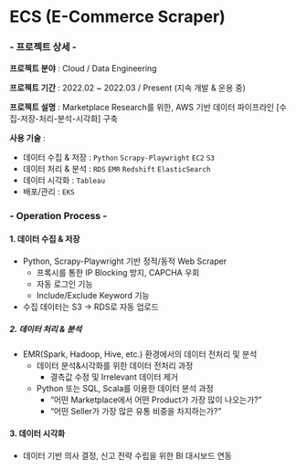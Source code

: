 # ECS (E-Commerce Scraper)

### - 프로젝트 상세 -
**프로젝트 분야** : Cloud / Data Engineering

**프로젝트 기간** : 2022.02 ~ 2022.03 / Present (지속 개발 & 운용 중)

**프로젝트 설명** : Marketplace Research를 위한, AWS 기반 데이터 파이프라인 [수집-저장-처리-분석-시각화] 구축

**사용 기술** : 

- 데이터 수집 & 저장 : `Python` `Scrapy-Playwright` `EC2` `S3`
- 데이터 처리 & 분석 : `RDS` `EMR` `Redshift` `ElasticSearch`
- 데이터 시각화 : `Tableau`
- 배포/관리 : `EKS`

### - Operation Process -
#### 1. 데이터 수집 & 저장

- Python, Scrapy-Playwright 기반 정적/동적 Web Scraper
  - 프록시를 통한 IP Blocking 방지, CAPCHA 우회
  - 자동 로그인 기능
  - Include/Exclude Keyword 기능
- 수집 데이터는 S3 -> RDS로 자동 업로드

##### 2. 데이터 처리 & 분석

- EMR(Spark, Hadoop, Hive, etc.) 환경에서의 데이터 전처리 및 분석
    - 데이터 분석&시각화를 위한 데이터 전처리 과정
        - 결측값 수정 및 Irrelevant 데이터 제거
    - Python 또는 SQL, Scala를 이용한 데이터 분석 과정
        - “어떤 Marketplace에서 어떤 Product가 가장 많이 나오는가?”
        - “어떤 Seller가 가장 많은 유통 비중을 차지하는가?”

#### 3. 데이터 시각화

- 데이터 기반 의사 결정, 신고 전략 수립을 위한 BI 대시보드 연동
